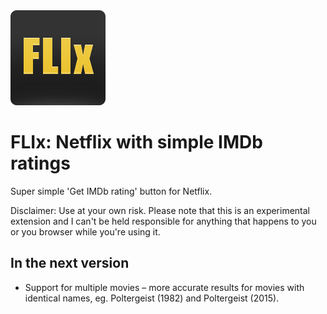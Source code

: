 <img src="flix.png">

# FLIx: Netflix with simple IMDb ratings

Super simple 'Get IMDb rating' button for Netflix.

Disclaimer: Use at your own risk. Please note that this is an experimental extension and I can't be held responsible for anything that happens to you or you browser while you're using it.

## In the next version

* Support for multiple movies – more accurate results for movies with identical names, eg. Poltergeist (1982) and Poltergeist (2015).